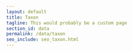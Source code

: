 ```yaml
---
layout: default
title: Taxon
tagline: This would probably be a custom page
section_id: data
permalink: /data/taxon
seo_include: seo_taxon.html
---
```


<div class="row" style="background: white; margin-top: 20px; margin-bottom: 60px">
  <div id="taxon"></div>
</div>
  <script>
      'use strict';

const e = React.createElement;

class PublicTaxon extends React.Component {

    render() {


      return e(
        ColBrowser.Taxon,
        { catalogueKey: '{{ site.react.datasetKey }}' , pathToTree: '{{ site.react.pathToTree }}', pathToSearch: '{{ site.react.pathToSearch }}', pathToDataset: '{{ site.react.pathToDataset }}', pathToTaxon: '{{ site.react.pathToTaxon }}', auth: '{{ site.react.auth }}', pageTitleTemplate: 'COL | __taxon__'}
      );
    }

}

const domContainer = document.querySelector('#taxon');
ReactDOM.render(e(PublicTaxon), domContainer);
</script>
